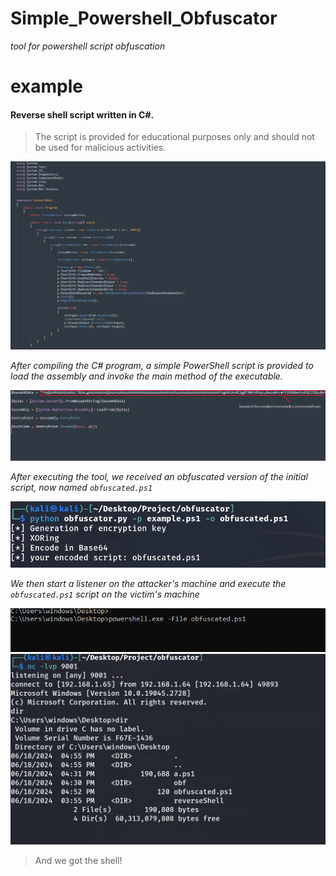 # Simple_Powershell_Obfuscator

*tool for powershell script obfuscation*

# example

#### Reverse shell script written in C#. 
> The script is provided for educational purposes only and should not be used for malicious activities.

![Alt Text](images/image2.PNG)

*After compiling the C# program, a simple PowerShell script is provided to load the assembly and invoke the main method of the executable.*

![Alt Text](images/image4.PNG)

*After executing the tool, we received an obfuscated version of the initial script, now named `obfuscated.ps1`*

![Alt Text](images/image5.PNG)

*We then start a listener on the attacker's machine and execute the `obfuscated.ps1` script on the victim's machine*

![Alt Text](images/image3.PNG)
![Alt Text](images/image1.PNG)

> And we got the shell!
